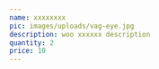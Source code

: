 ```yaml
---
name: xxxxxxxx
pic: images/uploads/vag-eye.jpg
description: woo xxxxxx description
quantity: 2
price: 10
---
```


